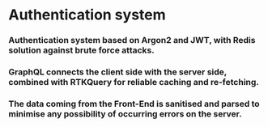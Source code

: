 # Authentication system

### Authentication system based on Argon2 and JWT, with Redis solution against brute force attacks.
### GraphQL connects the client side with the server side, combined with RTKQuery for reliable caching and re-fetching.
### The data coming from the Front-End is sanitised and parsed to minimise any possibility of occurring errors on the server.

